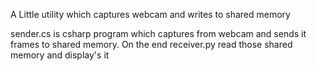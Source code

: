 A Little utility which captures webcam and writes to shared memory


sender.cs is csharp program which captures from webcam and sends it frames to shared memory.
On the end receiver.py read those shared memory and display's it

